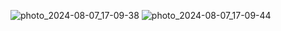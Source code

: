 ![photo_2024-08-07_17-09-38](https://github.com/user-attachments/assets/0c509770-bdfc-45fb-a3b2-c200a611a711)
![photo_2024-08-07_17-09-44](https://github.com/user-attachments/assets/c9a5a96f-b278-49fc-a8b9-a24c843e553f)
